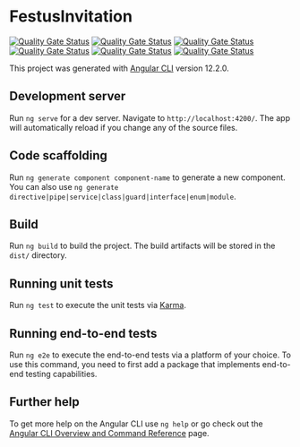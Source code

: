 # FestusInvitation
[![Quality Gate Status](https://festus-invitation.web.app/assets/quantity/alert_status.svg)](http://localhost:9000/dashboard?id=festus-invitation)
[![Quality Gate Status](https://festus-invitation.web.app/assets/quantity/bugs.svg)](http://localhost:9000/dashboard?id=festus-invitation)
[![Quality Gate Status](https://festus-invitation.web.app/assets/quantity/code_smells.svg)](http://localhost:9000/dashboard?id=festus-invitation)
[![Quality Gate Status](https://festus-invitation.web.app/assets/quantity/coverage.svg)](http://localhost:9000/dashboard?id=festus-invitation)
[![Quality Gate Status](https://festus-invitation.web.app/assets/quantity/duplicated_lines_density.svg)](http://localhost:9000/dashboard?id=festus-invitation)
[![Quality Gate Status](https://festus-invitation.web.app/assets/quantity/vulnerabilities.svg)](http://localhost:9000/dashboard?id=festus-invitation)

This project was generated with [Angular CLI](https://github.com/angular/angular-cli) version 12.2.0.

## Development server

Run `ng serve` for a dev server. Navigate to `http://localhost:4200/`. The app will automatically reload if you change any of the source files.

## Code scaffolding

Run `ng generate component component-name` to generate a new component. You can also use `ng generate directive|pipe|service|class|guard|interface|enum|module`.

## Build

Run `ng build` to build the project. The build artifacts will be stored in the `dist/` directory.

## Running unit tests

Run `ng test` to execute the unit tests via [Karma](https://karma-runner.github.io).

## Running end-to-end tests

Run `ng e2e` to execute the end-to-end tests via a platform of your choice. To use this command, you need to first add a package that implements end-to-end testing capabilities.

## Further help

To get more help on the Angular CLI use `ng help` or go check out the [Angular CLI Overview and Command Reference](https://angular.io/cli) page.
